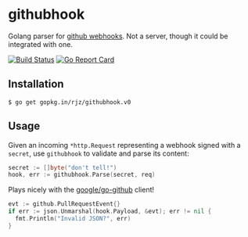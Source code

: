 githubhook
===============================================

Golang parser for [github webhooks][gh-webhook]. Not a server, though it could
be integrated with one.

[![Build Status](https://travis-ci.org/rjz/githubhook.svg?branch=master)](https://travis-ci.org/rjz/githubhook)
[![Go Report Card](https://goreportcard.com/badge/github.com/rjz/githubhook)](https://goreportcard.com/report/github.com/rjz/githubhook)

Installation
-----------------------------------------------

```ShellSession
$ go get gopkg.in/rjz/githubhook.v0
```

Usage
-----------------------------------------------

Given an incoming `*http.Request` representing a webhook signed with a `secret`,
use `githubhook` to validate and parse its content:

```go
secret := []byte("don't tell!")
hook, err := githubhook.Parse(secret, req)
```

Plays nicely with the [google/go-github][gh-go-github] client!

```go
evt := github.PullRequestEvent{}
if err := json.Unmarshal(hook.Payload, &evt); err != nil {
  fmt.Println("Invalid JSON?", err)
}
```

[gh-webhook]: https://developer.github.com/webhooks/
[gh-go-github]: https://github.com/google/go-github
